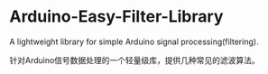# Arduino-Easy-Filter-Library
A lightweight library for simple Arduino signal processing(filtering).

针对Arduino信号数据处理的一个轻量级库，提供几种常见的滤波算法。
